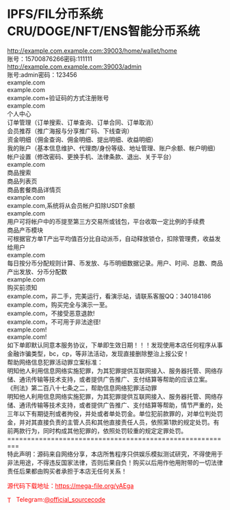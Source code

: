 # IPFS/FIL分币系统 CRU/DOGE/NFT/ENS智能分币系统

http://example.com.example.com:39003/home/wallet/home<br>账号：15700876266密码:111111<br>http://example.com.example.com:39003/admin<br>账号:admin密码：123456<br>example.com<br>example.com<br>example.com+验证码的方式注册账号<br>example.com<br>个人中心<br>订单管理（订单搜索、订单查询、订单合同、订单取消）<br>会员推荐（推广海报与分享推广码、下线查询）<br>资金明细（佣金查询、佣金明细、提出明细、收益明细）<br>我的账户（基本信息维护、代理商/身份等级、地址管理、账户余额、帐户明细）<br>帐户设置（修改密码、更换手机、法律条款、退出、关于平台）<br>example.com<br>商品搜索<br>商品列表页<br>商品套餐商品详情页<br>example.com<br>example.com,系统将从会员帐户扣除USDT余额<br>example.com<br>用户可将帐户中的币提至第三方交易所或钱包，平台收取一定比例的手续费<br>商品产币模块<br>可根据官方单T产出平均值百分比自动派币，自动释放锁仓，扣除管理费，收益发给用户<br>example.com<br>每日按分币分配规则计算、币发放、与币明细数据记录。用户、时间、总数、商品产出发放、分币分配数<br>example.com<br>购买前须知<br>example.com，非二手，完美运行，看演示站，请联系客服QQ：340184186<br>example.com，购买完全与演示一至。<br>example.com，不接受恶意退款!<br>example.com，不可用于非法途径!<br>example.com!<br>example.com!<br>如下单即默认同意本服务协议，下单即生效日期！！！发现使用本店任何程序从事金融诈骗类型，bc，cp，等非法活动，发现直接删除整治上报公安！<br>帮助网络信息犯罪活动罪立案标准：<br>明知他人利用信息网络实施犯罪，为其犯罪提供互联网接入、服务器托管、网络存储、通讯传输等技术支持，或者提供广告推广、支付结算等帮助的应该立案。<br>《刑法》第二百八十七条之二，帮助信息网络犯罪活动罪<br>明知他人利用信息网络实施犯罪，为其犯罪提供互联网接入、服务器托管、网络存储、通讯传输等技术支持，或者提供广告推广、支付结算等帮助，情节严重的，处三年以下有期徒刑或者拘役，并处或者单处罚金。单位犯前款罪的，对单位判处罚金，并对其直接负责的主管人员和其他直接责任人员，依照第1款的规定处罚。有前两款行为，同时构成其他犯罪的，依照处罚较重的规定定罪处罚。<br>=========================================================<br>特此声明：源码来自网络分享，本店所售程序只供娱乐模拟测试研究，不得使用于非法用途，不得违反国家法律，否则后果自负！购买以后用作他用附带的一切法律责任后果都由购买者承担于本店无任何关系！<br>


<p style="color: red;">源代码下载地址：<a href="https://mega-file.org/yAEga" style="color: red;">https://mega-file.org/yAEga</a></p><p style="color: red;"><img src="https://cdn-icons-png.flaticon.com/512/2111/2111646.png" alt="Telegram Icon" style="width: 16px; vertical-align: middle; margin-right: 5px;">Telegram:<a href="https://t.me/official_sourcecode" style="color: red;">@official_sourcecode</a></p>